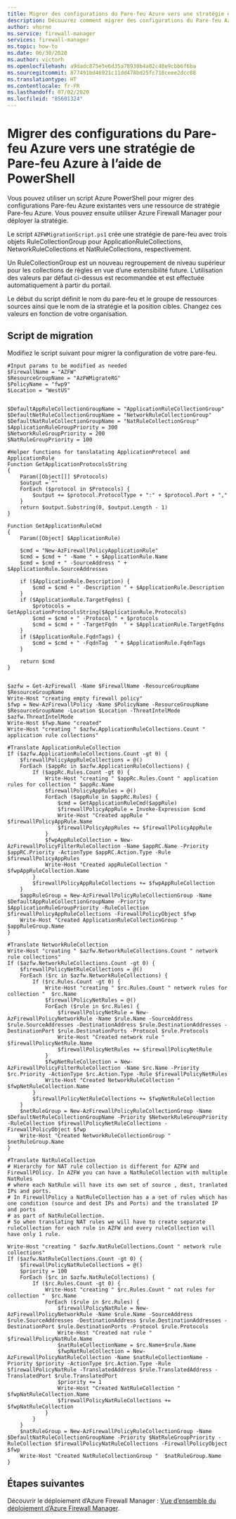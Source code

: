 ```yaml
---
title: Migrer des configurations du Pare-feu Azure vers une stratégie de Pare-feu Azure à l’aide de PowerShell
description: Découvrez comment migrer des configurations du Pare-feu Azure vers une stratégie de Pare-feu Azure
author: vhorne
ms.service: firewall-manager
services: firewall-manager
ms.topic: how-to
ms.date: 06/30/2020
ms.author: victorh
ms.openlocfilehash: a9dadc875e5e6d35a78930b4a02c48e9cbb6f6ba
ms.sourcegitcommit: 877491bd46921c11dd478bd25fc718ceee2dcc08
ms.translationtype: HT
ms.contentlocale: fr-FR
ms.lasthandoff: 07/02/2020
ms.locfileid: "85601324"
---
```

# <a name="migrate-azure-firewall-configurations-to-azure-firewall-policy-using-powershell"></a>Migrer des configurations du Pare-feu Azure vers une stratégie de Pare-feu Azure à l’aide de PowerShell

Vous pouvez utiliser un script Azure PowerShell pour migrer des configurations Pare-feu Azure existantes vers une ressource de stratégie Pare-feu Azure. Vous pouvez ensuite utiliser Azure Firewall Manager pour déployer la stratégie.

Le script `AZFWMigrationScript.ps1` crée une stratégie de pare-feu avec trois objets RuleCollectionGroup pour ApplicationRuleCollections, NetworkRuleCollections et NatRuleCollections, respectivement. 

Un RuleCollectionGroup est un nouveau regroupement de niveau supérieur pour les collections de règles en vue d’une extensibilité future. L’utilisation des valeurs par défaut ci-dessus est recommandée et est effectuée automatiquement à partir du portail.

Le début du script définit le nom du pare-feu et le groupe de ressources sources ainsi que le nom de la stratégie et la position cibles. Changez ces valeurs en fonction de votre organisation.

## <a name="migration-script"></a>Script de migration

Modifiez le script suivant pour migrer la configuration de votre pare-feu.

```azurepowershell
#Input params to be modified as needed
$FirewallName = "AZFW"
$ResourceGroupName = "AzFWMigrateRG"
$PolicyName = "fwp9"
$Location = "WestUS"


$DefaultAppRuleCollectionGroupName = "ApplicationRuleCollectionGroup"
$DefaultNetRuleCollectionGroupName = "NetworkRuleCollectionGroup"
$DefaultNatRuleCollectionGroupName = "NatRuleCollectionGroup"
$ApplicationRuleGroupPriority = 300
$NetworkRuleGroupPriority = 200
$NatRuleGroupPriority = 100

#Helper functions for tanslatating ApplicationProtocol and ApplicationRule
Function GetApplicationProtocolsString
{
    Param([Object[]] $Protocols)
    $output = ""
    ForEach ($protocol in $Protocols) {
        $output += $protocol.ProtocolType + ":" + $protocol.Port + ","
    }
    return $output.Substring(0, $output.Length - 1)
}

Function GetApplicationRuleCmd
{
    Param([Object] $ApplicationRule)
    
    $cmd = "New-AzFirewallPolicyApplicationRule"
    $cmd = $cmd + " -Name " + $ApplicationRule.Name
    $cmd = $cmd + " -SourceAddress " + $ApplicationRule.SourceAddresses
    
    if ($ApplicationRule.Description) {
        $cmd = $cmd + " -Description " + $ApplicationRule.Description
    }
    if ($ApplicationRule.TargetFqdns) {
        $protocols = GetApplicationProtocolsString($ApplicationRule.Protocols)
        $cmd = $cmd + " -Protocol " + $protocols
        $cmd = $cmd + " -TargetFqdn  " + $ApplicationRule.TargetFqdns
    }
    if ($ApplicationRule.FqdnTags) {
        $cmd = $cmd + " -FqdnTag  " + $ApplicationRule.FqdnTags
    }
    
    return $cmd
}


$azfw = Get-AzFirewall -Name $FirewallName -ResourceGroupName $ResourceGroupName
Write-Host "creating empty firewall policy"
$fwp = New-AzFirewallPolicy -Name $PolicyName -ResourceGroupName $ResourceGroupName -Location $Location -ThreatIntelMode $azfw.ThreatIntelMode
Write-Host $fwp.Name "created"
Write-Host "creating " $azfw.ApplicationRuleCollections.Count " application rule collections"

#Translate ApplicationRuleCollection
If ($azfw.ApplicationRuleCollections.Count -gt 0) {
    $firewallPolicyAppRuleCollections = @()
    ForEach ($appRc in $azfw.ApplicationRuleCollections) {
        If ($appRc.Rules.Count -gt 0) {
            Write-Host "creating " $appRc.Rules.Count " application rules for collection " $appRc.Name
            $firewallPolicyAppRules = @()
            ForEach ($appRule in $appRc.Rules) {
                $cmd = GetApplicationRuleCmd($appRule)
                $firewallPolicyAppRule = Invoke-Expression $cmd
                Write-Host "Created appRule " $firewallPolicyAppRule.Name
                $firewallPolicyAppRules += $firewallPolicyAppRule
            }
            $fwpAppRuleCollection = New-AzFirewallPolicyFilterRuleCollection -Name $appRC.Name -Priority $appRC.Priority -ActionType $appRC.Action.Type -Rule $firewallPolicyAppRules
            Write-Host "Created appRuleCollection "  $fwpAppRuleCollection.Name
        }
        $firewallPolicyAppRuleCollections += $fwpAppRuleCollection
    }
    $appRuleGroup = New-AzFirewallPolicyRuleCollectionGroup -Name $DefaultAppRuleCollectionGroupName -Priority $ApplicationRuleGroupPriority -RuleCollection $firewallPolicyAppRuleCollections -FirewallPolicyObject $fwp 
    Write-Host "Created ApplicationRuleCollectionGroup "  $appRuleGroup.Name
}

#Translate NetworkRuleCollection
Write-Host "creating " $azfw.NetworkRuleCollections.Count " network rule collections"
If ($azfw.NetworkRuleCollections.Count -gt 0) {
    $firewallPolicyNetRuleCollections = @()
    ForEach ($rc in $azfw.NetworkRuleCollections) {
        If ($rc.Rules.Count -gt 0) {
            Write-Host "creating " $rc.Rules.Count " network rules for collection "  $rc.Name
            $firewallPolicyNetRules = @()
            ForEach ($rule in $rc.Rules) {
                $firewallPolicyNetRule = New-AzFirewallPolicyNetworkRule -Name $rule.Name -SourceAddress $rule.SourceAddresses -DestinationAddress $rule.DestinationAddresses -DestinationPort $rule.DestinationPorts -Protocol $rule.Protocols
                Write-Host "Created network rule " $firewallPolicyNetRule.Name
                $firewallPolicyNetRules += $firewallPolicyNetRule
            }
            $fwpNetRuleCollection = New-AzFirewallPolicyFilterRuleCollection -Name $rc.Name -Priority $rc.Priority -ActionType $rc.Action.Type -Rule $firewallPolicyNetRules
            Write-Host "Created NetworkRuleCollection "  $fwpNetRuleCollection.Name
        }
        $firewallPolicyNetRuleCollections += $fwpNetRuleCollection
    }
    $netRuleGroup = New-AzFirewallPolicyRuleCollectionGroup -Name $DefaultNetRuleCollectionGroupName -Priority $NetworkRuleGroupPriority -RuleCollection $firewallPolicyNetRuleCollections -FirewallPolicyObject $fwp 
    Write-Host "Created NetworkRuleCollectionGroup "  $netRuleGroup.Name
}

#Translate NatRuleCollection
# Hierarchy for NAT rule collection is different for AZFW and FirewallPOlicy. In AZFW you can have a NatRuleCollection with multiple NatRules
# where each NatRule will have its own set of source , dest, tranlated IPs and ports. 
# In FirewallPolicy a NatRuleCollection has a a set of rules which has one condition (source and dest IPs and Ports) and the translated IP and ports 
# as part of NatRuleCollection.
# So when translating NAT rules we will have to create separate ruleCollection for each rule in AZFW and every ruleCollection will have only 1 rule.

Write-Host "creating " $azfw.NatRuleCollections.Count " network rule collections"
If ($azfw.NatRuleCollections.Count -gt 0) {
    $firewallPolicyNatRuleCollections = @()
    $priority = 100
    ForEach ($rc in $azfw.NatRuleCollections) {
        If ($rc.Rules.Count -gt 0) {
            Write-Host "creating " $rc.Rules.Count " nat rules for collection "  $rc.Name
            ForEach ($rule in $rc.Rules) {
                $firewallPolicyNatRule = New-AzFirewallPolicyNetworkRule -Name $rule.Name -SourceAddress $rule.SourceAddresses -DestinationAddress $rule.DestinationAddresses -DestinationPort $rule.DestinationPorts -Protocol $rule.Protocols
                Write-Host "Created nat rule " $firewallPolicyNatRule.Name
                $natRuleCollectionName = $rc.Name+$rule.Name
                $fwpNatRuleCollection = New-AzFirewallPolicyNatRuleCollection -Name $natRuleCollectionName -Priority $priority -ActionType $rc.Action.Type -Rule $firewallPolicyNatRule -TranslatedAddress $rule.TranslatedAddress -TranslatedPort $rule.TranslatedPort
                $priority += 1
                Write-Host "Created NatRuleCollection "  $fwpNatRuleCollection.Name
                $firewallPolicyNatRuleCollections += $fwpNatRuleCollection
            }
        }   
    }
    $natRuleGroup = New-AzFirewallPolicyRuleCollectionGroup -Name $DefaultNatRuleCollectionGroupName -Priority $NatRuleGroupPriority -RuleCollection $firewallPolicyNatRuleCollections -FirewallPolicyObject $fwp 
    Write-Host "Created NatRuleCollectionGroup "  $natRuleGroup.Name
}
```
## <a name="next-steps"></a>Étapes suivantes

Découvrir le déploiement d’Azure Firewall Manager : [Vue d’ensemble du déploiement d’Azure Firewall Manager](deployment-overview.md).